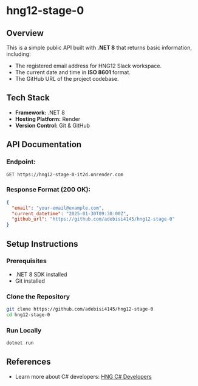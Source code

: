 # hng12-stage-0

## Overview
This is a simple public API built with **.NET 8** that returns basic information, including:
- The registered email address for HNG12 Slack workspace.
- The current date and time in **ISO 8601** format.
- The GitHub URL of the project codebase.

## Tech Stack
- **Framework:** .NET 8 
- **Hosting Platform:** Render
- **Version Control:** Git & GitHub

## API Documentation
### **Endpoint:**
```
GET https://hng12-stage-0-it2d.onrender.com
```

### **Response Format (200 OK):**
```json
{
  "email": "your-email@example.com",
  "current_datetime": "2025-01-30T09:30:00Z",
  "github_url": "https://github.com/adebisi4145/hng12-stage-0"
}
```

## Setup Instructions
### **Prerequisites**
- .NET 8 SDK installed
- Git installed

### **Clone the Repository**
```sh
git clone https://github.com/adebisi4145/hng12-stage-0
cd hng12-stage-0
```

### **Run Locally**
```sh
dotnet run
```

## References
- Learn more about C# developers: [HNG C# Developers](https://hng.tech/hire/csharp-developers)


